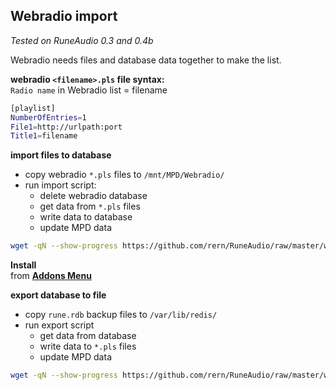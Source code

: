 Webradio import
---
_Tested on RuneAudio 0.3 and 0.4b_

Webradio needs files and database data together to make the list.

**webradio `<filename>.pls` file syntax:**    
`Radio name` in Webradio list = filename  
```sh
[playlist]
NumberOfEntries=1
File1=http://urlpath:port
Title1=filename
```

**import files to database**  
- copy webradio  `*.pls` files to `/mnt/MPD/Webradio/`  
- run import script:
	- delete webradio database
	- get data from `*.pls` files
	- write data to database
	- update MPD data
```sh
wget -qN --show-progress https://github.com/rern/RuneAudio/raw/master/webradio/webradiodb.sh; chmod +x webradiodb.sh; ./webradiodb.sh
```
**Install**  
from [**Addons Menu**](https://github.com/rern/RuneAudio_Addons) 
  
  
**export database to file**
- copy `rune.rdb` backup files to `/var/lib/redis/`  
- run export script
	- get data from database
	- write data to `*.pls` files
	- update MPD data
```sh
wget -qN --show-progress https://github.com/rern/RuneAudio/raw/master/webradio/webradiofile.sh; chmod +x webradiofile.sh; ./webradiofile.sh
``` 
